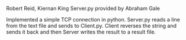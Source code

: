 Robert Reid, Kiernan King
Server.py provided by Abraham Gale

Implemented a simple TCP connection in python. Server.py reads a line from the text file and sends to Client.py. Client reverses the string and sends it back and then Server writes the result to a result file. 


